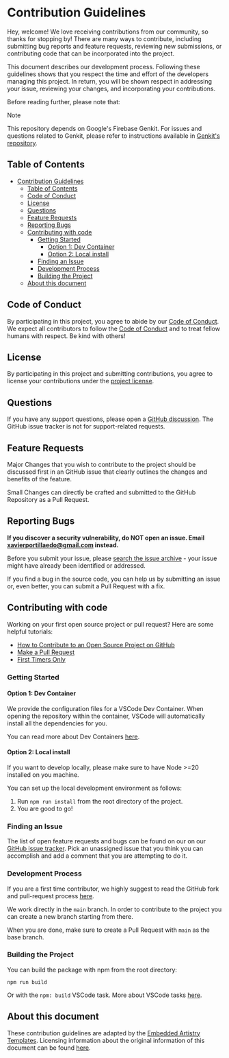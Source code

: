 # Contribution Guidelines

Hey, welcome! We love receiving contributions from our community, so thanks for stopping by! There are many ways to contribute, including submitting bug reports and feature requests, reviewing new submissions, or contributing code that can be incorporated into the project.

This document describes our development process. Following these guidelines shows that you respect the time and effort of the developers managing this project. In return, you will be shown respect in addressing your issue, reviewing your changes, and incorporating your contributions.

Before reading further, please note that:

> [!NOTE]  
> This repository depends on Google's Firebase Genkit. For issues and questions related to Genkit, please refer to instructions available in [Genkit's repository](https://github.com/firebase/genkit).

## Table of Contents

- [Contribution Guidelines](#contribution-guidelines)
  - [Table of Contents](#table-of-contents)
  - [Code of Conduct](#code-of-conduct)
  - [License](#license)
  - [Questions](#questions)
  - [Feature Requests](#feature-requests)
  - [Reporting Bugs](#reporting-bugs)
  - [Contributing with code](#contributing-with-code)
    - [Getting Started](#getting-started)
      - [Option 1: Dev Container](#option-1-dev-container)
      - [Option 2: Local install](#option-2-local-install)
    - [Finding an Issue](#finding-an-issue)
    - [Development Process](#development-process)
    - [Building the Project](#building-the-project)
  - [About this document](#about-this-document)

## Code of Conduct

By participating in this project, you agree to abide by our [Code of Conduct](CODE_OF_CONDUCT.md). We expect all contributors to follow the [Code of Conduct](CODE_OF_CONDUCT.md) and to treat fellow humans with respect. Be kind with others!

## License

By participating in this project and submitting contributions, you agree to license your contributions under the [project license](LICENSE).

## Questions

If you have any support questions, please open a [GitHub discussion](https://github.com/xavidop/genkitx-aws-bedrock/discussions). The GitHub issue tracker is not for support-related requests.

## Feature Requests

Major Changes that you wish to contribute to the project should be discussed first in an GitHub issue that clearly outlines the changes and benefits of the feature.

Small Changes can directly be crafted and submitted to the GitHub Repository as a Pull Request.

## Reporting Bugs

**If you discover a security vulnerability, do NOT open an issue. Email xavierportillaedo@gmail.com instead.**

Before you submit your issue, please [search the issue archive](https://github.com/xavidop/genkitx-aws-bedrock/issues) - your issue might have already been identified or addressed.

If you find a bug in the source code, you can help us by submitting an issue or, even better, you can submit a Pull Request with a fix.

## Contributing with code

Working on your first open source project or pull request? Here are some helpful tutorials:

- [How to Contribute to an Open Source Project on GitHub](https://egghead.io/courses/how-to-contribute-to-an-open-source-project-on-github)
- [Make a Pull Request](https://makeapullrequest.com/)
- [First Timers Only](http://www.firsttimersonly.com)

### Getting Started

#### Option 1: Dev Container

We provide the configuration files for a VSCode Dev Container. When opening the repository within the container, VSCode will automatically install all the dependencies for you.

You can read more about Dev Containers [here](https://code.visualstudio.com/docs/devcontainers/containers).

#### Option 2: Local install

If you want to develop locally, please make sure to have Node >=20 installed on you machine.

You can set up the local development environment as follows:

1. Run `npm run install` from the root directory of the project.
2. You are good to go!

### Finding an Issue

The list of open feature requests and bugs can be found on our on our [GitHub issue tracker](https://github.com/xavidop/genkitx-aws-bedrock/issues). Pick an unassigned issue that you think you can accomplish and add a comment that you are attempting to do it.

### Development Process

If you are a first time contributor, we highly suggest to read the GitHub fork and pull-request process [here](https://gist.github.com/Chaser324/ce0505fbed06b947d962).

We work directly in the `main` branch. In order to contribute to the project you can create a new branch starting from there.

When you are done, make sure to create a Pull Request with `main` as the base branch.

### Building the Project

You can build the package with npm from the root directory:

```
npm run build
```

Or with the `npm: build` VSCode task. More about VSCode tasks [here](https://code.visualstudio.com/Docs/editor/tasks).

## About this document

These contribution guidelines are adapted by the [Embedded Artistry Templates](https://github.com/embeddedartistry/templates). Licensing information about the original information of this document can be found [here](https://github.com/embeddedartistry/templates/blob/master/LICENSE).
